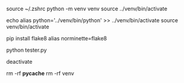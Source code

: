 source ~/.zshrc
python -m venv venv
source ../venv/bin/activate

echo alias python='../venv/bin/python' >> ../venv/bin/activate
source venv/bin/activate

pip install flake8
alias norminette=flake8

python tester.py

deactivate

rm -rf __pycache__
rm -rf venv
